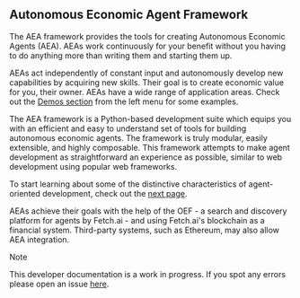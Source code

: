 ## Autonomous Economic Agent Framework

The AEA framework provides the tools for creating Autonomous Economic Agents (AEA). AEAs work continuously for your benefit without you having to do anything more than writing them and starting them up.

AEAs act independently of constant input and autonomously develop new capabilities by acquiring new skills. Their goal is to create economic value for you, their owner. AEAs have a wide range of application areas. Check out the <a href="/car-park" target=_blank>Demos section</a> from the left menu for some examples.

The AEA framework is a Python-based development suite which equips you with an efficient and easy to understand set of tools for building autonomous economic agents. The framework is truly modular, easily extensible, and highly composable. This framework attempts to make agent development as straightforward an experience as possible, similar to web development using popular web frameworks.

To start learning about some of the distinctive characteristics of agent-oriented development, check out the <a href="/agent-oriented-development">next page</a>.

AEAs achieve their goals with the help of the OEF - a search and discovery platform for agents by Fetch.ai - and using Fetch.ai's blockchain as a financial system. Third-party systems, such as Ethereum, may also allow AEA integration.

<div class="admonition note">
  <p class="admonition-title">Note</p>
  <p>This developer documentation is a work in progress. If you spot any errors please open an issue <a href="https://github.com/fetchai/agents-aea" target="_blank">here</a>.</p>
</div>

<br />
